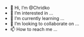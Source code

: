- 👋 Hi, I’m @Chridko
- 👀 I’m interested in ...
- 🌱 I’m currently learning ...
- 💞️ I’m looking to collaborate on ...
- 📫 How to reach me ...

<!---
Chridko/Chridko is a ✨ special ✨ repository because its `README.md` (this file) appears on your GitHub profile.
You can click the Preview link to take a look at your changes.
--->
